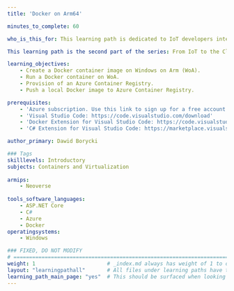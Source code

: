 ```yaml
---
title: 'Docker on Arm64'

minutes_to_complete: 60

who_is_this_for: This learning path is dedicated to IoT developers interested in learning how to create and run a Docker container under Windows on Arm (WoA). Also, we will demonstrate how to push a local Docker image to a container registry in the Azure Container Registry.

This learning path is the second part of the series: From IoT to the Cloud.

learning_objectives: 
    - Create a Docker container image on Windows on Arm (WoA).
    - Run a Docker container on WoA.
    - Provision of an Azure Container Registry.
    - Push a local Docker image to Azure Container Registry.

prerequisites:
    - 'Azure subscription. Use this link to sign up for a free account: https://azure.microsoft.com/en-us/free/'
    - 'Visual Studio Code: https://code.visualstudio.com/download' 
    - 'Docker Extension for Visual Studio Code: https://code.visualstudio.com/docs/containers/overview'
    - 'C# Extension for Visual Studio Code: https://marketplace.visualstudio.com/items?itemName=ms-dotnettools.csharp'

author_primary: Dawid Borycki

### Tags
skilllevels: Introductory
subjects: Containers and Virtualization
    
armips:
    - Neoverse
    
tools_software_languages:
    - ASP.NET Core
    - C#
    - Azure
    - Docker
operatingsystems:
    - Windows

### FIXED, DO NOT MODIFY
# ================================================================================
weight: 1                       # _index.md always has weight of 1 to order correctly
layout: "learningpathall"       # All files under learning paths have this same wrapper
learning_path_main_page: "yes"  # This should be surfaced when looking for related content. Only set for _index.md of learning path content.
---
```

